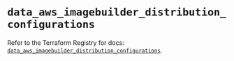 # `data_aws_imagebuilder_distribution_configurations`

Refer to the Terraform Registry for docs: [`data_aws_imagebuilder_distribution_configurations`](https://registry.terraform.io/providers/hashicorp/aws/4.54.0/docs/data-sources/imagebuilder_distribution_configurations).
